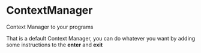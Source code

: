 # ContextManager
Context Manager to your programs 

That is a default Context Manager, you can do whatever you want by adding some instructions to the __enter__  and __exit__
